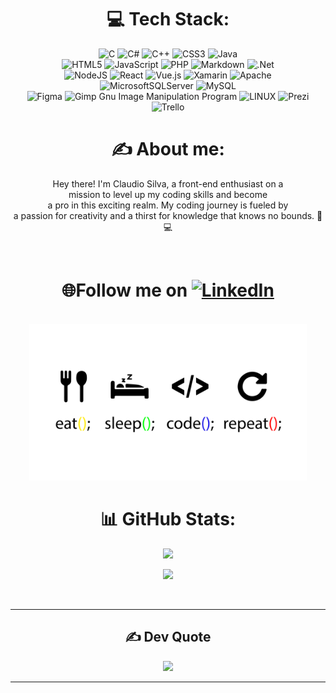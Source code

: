 <div align="center">

# 💻 Tech Stack:

![C](https://img.shields.io/badge/c-%2300599C.svg?style=flat&logo=c&logoColor=white) 
![C#](https://img.shields.io/badge/c%23-%23239120.svg?style=flat&logo=c-sharp&logoColor=white) 
![C++](https://img.shields.io/badge/c++-%2300599C.svg?style=flat&logo=c%2B%2B&logoColor=white) 
![CSS3](https://img.shields.io/badge/css3-%231572B6.svg?style=flat&logo=css3&logoColor=white) 
![Java](https://img.shields.io/badge/java-%23ED8B00.svg?style=flat&logo=java&logoColor=white)
  <br>
 ![HTML5](https://img.shields.io/badge/html5-%23E34F26.svg?style=flat&logo=html5&logoColor=white) 
 ![JavaScript](https://img.shields.io/badge/javascript-%23323330.svg?style=flat&logo=javascript&logoColor=%23F7DF1E) 
 ![PHP](https://img.shields.io/badge/php-%23777BB4.svg?style=flat&logo=php&logoColor=white) 
 ![Markdown](https://img.shields.io/badge/markdown-%23000000.svg?style=flat&logo=markdown&logoColor=white) 
 ![.Net](https://img.shields.io/badge/.NET-5C2D91?style=flat&logo=.net&logoColor=white) 
   <br>
 ![NodeJS](https://img.shields.io/badge/node.js-6DA55F?style=flat&logo=node.js&logoColor=white) 
 ![React](https://img.shields.io/badge/react-%2320232a.svg?style=flat&logo=react&logoColor=%2361DAFB) 
 ![Vue.js](https://img.shields.io/badge/vuejs-%2335495e.svg?style=flat&logo=vuedotjs&logoColor=%234FC08D)
  ![Xamarin](https://img.shields.io/badge/Xamarin-3199DC?style=flat&logo=xamarin&logoColor=white) 
  ![Apache](https://img.shields.io/badge/apache-%23D42029.svg?style=flat&logo=apache&logoColor=white) 
    <br>
  ![MicrosoftSQLServer](https://img.shields.io/badge/Microsoft%20SQL%20Sever-CC2927?style=flat&logo=microsoft%20sql%20server&logoColor=white) 
  ![MySQL](https://img.shields.io/badge/mysql-%2300f.svg?style=flat&logo=mysql&logoColor=white) 	
  ![Figma](https://img.shields.io/badge/figma-%23F24E1E.svg?style=flat&logo=figma&logoColor=white) 
  ![Gimp Gnu Image Manipulation Program](https://img.shields.io/badge/Gimp-657D8B?style=flat&logo=gimp&logoColor=FFFFFF) 
  ![LINUX](https://img.shields.io/badge/Linux-FCC624?style=flat&logo=linux&logoColor=black) 
  ![Prezi](https://img.shields.io/badge/Prezi-%23000000.svg?style=flat&logo=Prezi&logoColor=white) 
  ![Trello](https://img.shields.io/badge/Trello-%23026AA7.svg?style=flat&logo=Trello&logoColor=white)
<br>



# ✍️ About me:

Hey there! I'm Claudio Silva, a front-end enthusiast on a 
<br> mission to level up my coding skills and become <br> a pro in this exciting realm. My coding journey is fueled by <br> a passion for creativity and a thirst for knowledge that knows no bounds. 🚀💻

  <br>

# 🌐Follow me on [![LinkedIn](https://img.shields.io/badge/LinkedIn-%230077B5.svg?logo=linkedin&logoColor=white)](https://www.linkedin.com/in/cl%C3%A1udio-silva-83031817a/) 
<br>

<img src="Artboard 1@4x.png" height="250">


<br>

# 📊 GitHub Stats:
![](https://github-readme-stats.vercel.app/api/top-langs/?username=claudiorsgit&theme=tokyonight&hide_border=false&include_all_commits=true&count_private=true&layout=compact)

![](https://github-readme-streak-stats.herokuapp.com/?user=claudiorsgit&theme=tokyonight&hide_border=false)


<br>



---
## ✍️ Dev Quote
![](https://quotes-github-readme.vercel.app/api?type=horizontal&theme=tokyonight)



---

</div>
